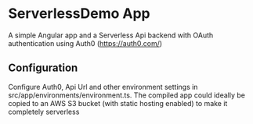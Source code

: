 # ServerlessDemo App

A simple Angular app and a Serverless Api backend with OAuth authentication using Auth0 (https://auth0.com/)

## Configuration
Configure Auth0, Api Url and other environment settings in src/app/environments/environment.ts. 
The compiled app could ideally be copied to an AWS S3 bucket (with static hosting enabled) to make it completely serverless
